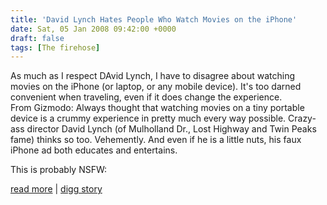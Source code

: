 ```yaml
---
title: 'David Lynch Hates People Who Watch Movies on the iPhone'
date: Sat, 05 Jan 2008 09:42:00 +0000
draft: false
tags: [The firehose]
---
```


As much as I respect DAvid Lynch, I have to disagree about watching movies on the iPhone (or laptop, or any mobile device). It's too darned convenient when traveling, even if it does change the experience.  
From Gizmodo: Always thought that watching movies on a tiny portable device is a crummy experience in pretty much every way possible. Crazy-ass director David Lynch (of Mulholland Dr., Lost Highway and Twin Peaks fame) thinks so too. Vehemently. And even if he is a little nuts, his faux iPhone ad both educates and entertains.  
  
This is probably NSFW:  
  
  
  
  
  
[read more](http://gizmodo.com/340942/mulholland-dr-director-david-lynch-hates-people-who-watch-movies-on-the-iphone) | [digg story](http://digg.com/gadgets/David_Lynch_Hates_People_Who_Watch_Movies_on_the_iPhone)